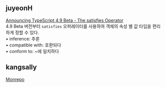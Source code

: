 <h2>juyeonH</h2><a href="https://www.notion.so/study66/Announcing-TypeScript-4-9-Beta-f978e31dd72d4076a6800e7e4b87d182#80fc85a08f894734aafa6c034ace517b">Announcing TypeScript 4.9 Beta - The satisfies Operator</a><br>4.9 Beta 버전부터 <code>satisfies</code> 오퍼레이터를 사용하여 객체의 속성 별 값 타입을 편리하게 정할 수 있다.<br>• inference: 추론<br>• compatible with: 호환되다<br>• conform to: ~에 일치하다<h2>kangsally</h2><a href="https://www.notion.so/study66/Monorepos-1fceae76c1004783bf7fb23f9a26c548">Monrepo</a>
